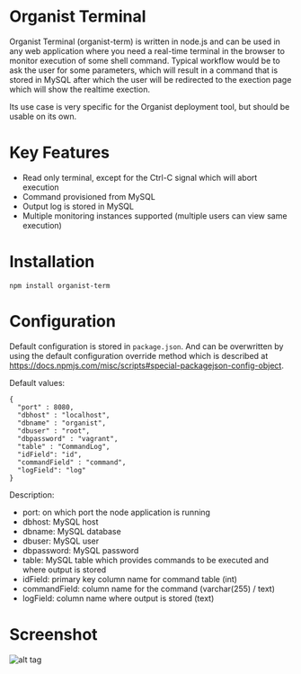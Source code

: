 Organist Terminal
=================

Organist Terminal (organist-term) is written in node.js and can be used in any web
application where you need a real-time terminal in the browser to monitor execution
of some shell command. Typical workflow would be to ask the user for some parameters,
which will result in a command that is stored in MySQL after which the user will be
redirected to the exection page which will show the realtime exection.

Its use case is very specific for the Organist deployment tool, but should be usable
on its own.


Key Features
============

 - Read only terminal, except for the Ctrl-C signal which will abort execution
 - Command provisioned from MySQL
 - Output log is stored in MySQL
 - Multiple monitoring instances supported (multiple users can view same execution)


Installation
============

    npm install organist-term


Configuration
=============

Default configuration is stored in ``package.json``. And can be overwritten by using the default
configuration override method which is described at https://docs.npmjs.com/misc/scripts#special-packagejson-config-object.

Default values:

    {
      "port" : 8080,
      "dbhost" : "localhost",
      "dbname" : "organist",
      "dbuser" : "root",
      "dbpassword" : "vagrant",
      "table" : "CommandLog",
      "idField": "id",
      "commandField" : "command",
      "logField": "log"
    }


Description:

 - port: on which port the node application is running
 - dbhost: MySQL host
 - dbname: MySQL database
 - dbuser: MySQL user
 - dbpassword: MySQL password
 - table: MySQL table which provides commands to be executed and where output is stored
 - idField: primary key column name for command table (int)
 - commandField: column name for the command (varchar(255) / text)
 - logField: column name where output is stored (text)


Screenshot
==========

![alt tag](https://raw.github.com/markri/organist-term/master/terminal.png)
